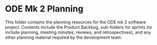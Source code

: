 # ODE Mk 2 Planning
This folder contains the planning resources for the ODE mk 2 software project.  Contents include the Product Backkog, sub-folders for sprints (to include planning, meeting minutes, reviews, and retrospectives), and any other planning material required by the development team.
